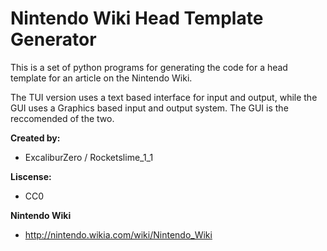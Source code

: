# Nintendo Wiki Head Template Generator
This is a set of python programs for generating the code for a head template for an article on the Nintendo Wiki.

The TUI version uses a text based interface for input and output, while the GUI uses a Graphics based input and output system. The GUI is the reccomended of the two.

**Created by:**
- ExcaliburZero / Rocketslime_1_1

**Liscense:**
- CC0

**Nintendo Wiki**
- http://nintendo.wikia.com/wiki/Nintendo_Wiki
